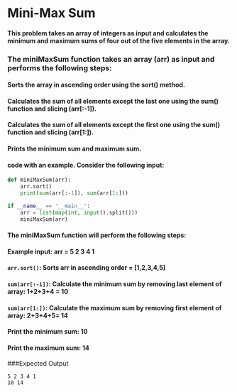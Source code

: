 # Mini-Max Sum
#### This problem  takes an array of integers as input and calculates the minimum and maximum sums of four out of the five elements in the array.

### The miniMaxSum function takes an array (arr) as input and performs the following steps:

#### Sorts the array in ascending order using the sort() method.
#### Calculates the sum of all elements except the last one using the sum() function and slicing (arr[:-1]).
#### Calculates the sum of all elements except the first one using the sum() function and slicing (arr[1:]).
#### Prints the minimum sum and maximum sum.

#### code with an example. Consider the following input:

```python
def miniMaxSum(arr):
    arr.sort()
    print(sum(arr[:-1]), sum(arr[1:]))

if __name__ == '__main__':
    arr = list(map(int, input().split()))
    miniMaxSum(arr)

```
#### The miniMaxSum function will perform the following steps:
#### Example input: arr = 5 2 3 4 1
#### ```arr.sort()```: Sorts arr in ascending order = [1,2,3,4,5]
#### ```sum(arr[:-1])```: Calculate the minimum sum by removing last element of array: 1+2+3+4 = 10
#### ```sum(arr[1:])```: Calculate the maximum sum by removing first element of array: 2+3+4+5= 14
#### Print the minimum sum: 10
#### Print the maximum sum: 14
 ###Expected Output
 ```
 5 2 3 4 1
 10 14
 ```